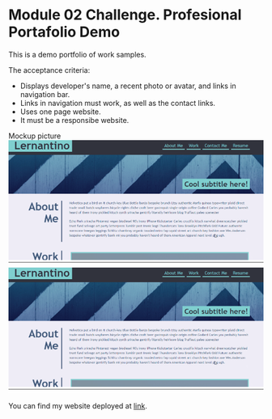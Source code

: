 # Module 02 Challenge. Profesional Portafolio Demo

This is a demo portfolio of work samples.

The acceptance criteria:

- Displays developer's name, a recent photo or avatar, and links in navigation bar.
- Links in navigation must work, as well as the contact links.
- Uses one page website.
- It must be a responsibe website.

Mockup picture![Website Picture](docs/mockup1.png)
![Website Picture](docs/mockup1.png)

You can find my website deployed at [link](https://itzelmariana.github.io/UTA-22-M02-Portfolio-Demo/).
